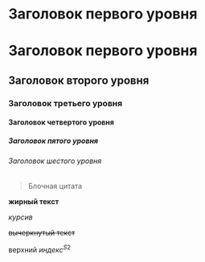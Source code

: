 # Заголовок первого уровня
# Заголовок первого уровня
## Заголовок второго уровня
### Заголовок третьего уровня
#### Заголовок четвертого уровня
##### Заголовок пятого уровня
###### Заголовок шестого уровня
> Блочная цитата
> 
**жирный текст**

*курсив*

~~вычеркнутый текст~~

верхний $индекс^{S2}$
